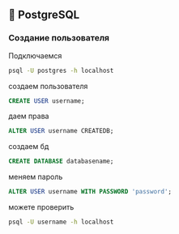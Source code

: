 ## 🐘 PostgreSQL

### Создание пользователя
Подключаемся
```sh
psql -U postgres -h localhost
```

cоздаем пользователя
```sql
CREATE USER username;
```

даем права
```sql
ALTER USER username CREATEDB;
```

создаем бд
```sql
CREATE DATABASE databasename;
```

меняем пароль
```sql
ALTER USER username WITH PASSWORD 'password';
```

можете проверить
```sh
psql -U username -h localhost
```